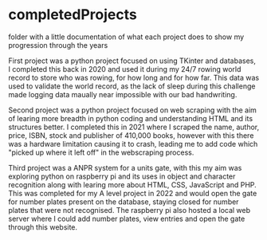 # completedProjects
folder with a little documentation of what each project does to show my progression through the years

First project was a python project focused on using TKinter and databases, I completed this back in 2020 and used it during my 24/7 rowing world record to store who was rowing, for how long and for how far. This data was used to validate the world record, as the lack of sleep during this challenge made logging data maually near impossible with our bad handwriting.

Second project was a python project focused on web scraping with the aim of learing more breadth in python coding and understanding HTML and its structures better. I completed this in 2021 where I scraped the name, author, price, ISBN, stock and publisher of 410,000 books, however with this there was a hardware limitation causing it to crash, leading me to add code which "picked up where it left off" in the webscraping process.

Third project was a ANPR system for a units gate, with this my aim was exploring python on raspberry pi and its uses in object and character recognition along with learing more about HTML, CSS, JavaScript and PHP. This was completed for my A level project in 2022 and would open the gate for number plates present on the database, staying closed for number plates that were not recognised. The raspberry pi also hosted a local web server where I could add number plates, view entries and open the gate through this website.
